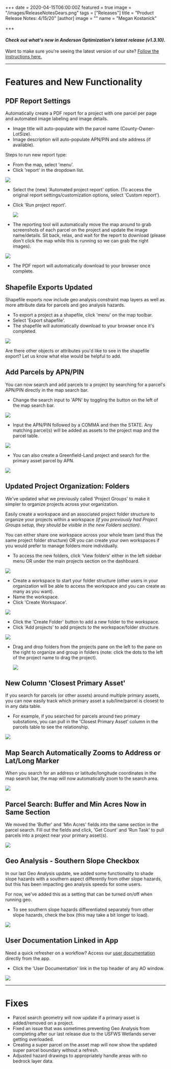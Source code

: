 +++
date = 2020-04-15T06:00:00Z
featured = true
image = "/images/ReleaseNotesGears.png"
tags = ["Releases"]
title = "Product Release Notes: 4/15/20"
[author]
image = ""
name = "Megan Kostanick"

+++
#### _Check out what's new in Anderson Optimization's latest release (v1.3.10)._

Want to make sure you're seeing the latest version of our site? [Follow the instructions here.](https://docs.andersonopt.com/Prospect/VersionReleaseNotes/latestversion/ "Get Latest Version")

***

# **Features and New Functionality**

## PDF Report Settings

Automatically create a PDF report for a project with one parcel per page and automated image labeling and image details.

* Image title will auto-populate with the parcel name (County-Owner-LotSize).
* Image description will auto-populate APN/PIN and site address (if available).

Steps to run new report type:

* From the map, select 'menu'.
* Click 'report' in the dropdown list.

![](/images/Report_Menu.png)

* Select the (new) 'Automated project report' option. (To access the original report settings/customization options, select 'Custom report').
* Click 'Run project report'.

  ![](/images/Automated_Project_Report.png)
* The reporting tool will automatically move the map around to grab screenshots of each parcel on the project and update the image name/details. Sit back, relax, and wait for the report to download (please don't click the map while this is running so we can grab the right images).

![](/images/Auto_report_window.png)

* The PDF report will automatically download to your browser once complete.

## Shapefile Exports Updated

Shapefile exports now include geo analysis constraint map layers as well as more attribute data for parcels and geo analysis hazards.

* To export a project as a shapefile, click 'menu' on the map toolbar.
* Select 'Export shapefile'.
* The shapefile will automatically download to your browser once it's completed.

![](/images/Export_shapefile.png)

Are there other objects or attributes you'd like to see in the shapefile export? Let us know what else would be helpful to add.

## Add Parcels by APN/PIN

You can now search and add parcels to a project by searching for a parcel's APN/PIN directly in the map search bar.

* Change the search input to 'APN' by toggling the button on the left of the map search bar.

![](/images/APN_Map_Search.png)

* Input the APN/PIN followed by a COMMA and then the STATE. Any matching parcel(s) will be added as assets to the project map and the parcel table.

![](/images/Parcel_Added_APN.png)

* You can also create a Greenfield-Land project and search for the primary asset parcel by APN.

![](/images/Land_Project_APN.png)

## Updated Project Organization: Folders

We've updated what we previously called 'Project Groups' to make it simpler to organize projects across your organization.

Easily create a workspace and an associated project folder structure to organize your projects within a workspace _(if you previously had Project Groups setup, they should be visible in the new Folders section)_.

You can either share one workspace across your whole team (and thus the same project folder structure) OR you can create your own workspaces if you would prefer to manage folders more individually.

* To access the new folders, click 'View folders' either in the left sidebar menu OR under the main projects section on the dashboard.

![](/images/Folders.png)

* Create a workspace to start your folder structure (other users in your organization will be able to access the workspace and you can create as many as you want).
* Name the workspace.
* Click 'Create Workspace'.

![](/images/Folder_Workspace.png)

* Click the 'Create Folder' button to add a new folder to the workspace.
* Click 'Add projects' to add projects to the workspace/folder structure.

![](/images/Create_Folder.png)

* Drag and drop folders from the projects pane on the left to the pane on the right to organize and group in folders (note: click the dots to the left of the project name to drag the project).

  ![](/images/Drag_Projects.png)

## New Column 'Closest Primary Asset'

If you search for parcels (or other assets) around multiple primary assets, you can now easily track which primary asset a sub/line/parcel is closest to in any data table.

* For example, if you searched for parcels around two primary substations, you can pull in the 'Closest Primary Asset' column in the parcels table to see the relationship.

![](/images/Closest_Primary_Asset.png)

## Map Search Automatically Zooms to Address or Lat/Long Marker

When you search for an address or latitude/longitude coordinates in the map search bar, the map will now automatically zoom to the search area.

![](/images/Search_Bar_Zoom.png)

## Parcel Search: Buffer and Min Acres Now in Same Section

We moved the 'Buffer' and 'Min Acres' fields into the same section in the parcel search. Fill out the fields and click, 'Get Count' and 'Run Task' to pull parcels into a project near your primary asset(s).

![](/images/Combined_Search.png)

## Geo Analysis - Southern Slope Checkbox

In our last Geo Analysis update, we added some functionality to shade slope hazards with a southern aspect differently from other slope hazards, but this has been impacting geo analysis speeds for some users.

For now, we've added this as a setting that can be turned on/off when running geo.

* To see southern slope hazards differentiated separately from other slope hazards, check the box (this may take a bit longer to load).

![](/images/Southern_Slope_Hazards.png)

## User Documentation Linked in App

Need a quick refresher on a workflow? Access our [user documentation](https://docs.andersonopt.com/workflow-overview/ "User Documentation") directly from the app.

* Click the 'User Documentation' link in the top header of any AO window.

![](/images/User_Documentation_2.png)

***

# **Fixes**

* Parcel search geometry will now update if a primary asset is added/removed on a project.
* Fixed an issue that was sometimes preventing Geo Analysis from completing after our last release due to the USFWS Wetlands server getting overloaded.
* Creating a super parcel on the asset map will now show the updated super parcel boundary without a refresh.
* Adjusted hazard drawings to appropriately handle areas with no bedrock layer data.